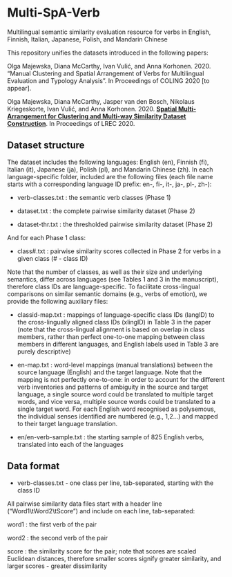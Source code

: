 # Multi-SpA-Verb
Multilingual semantic similarity evaluation resource for verbs in English, Finnish, Italian, Japanese, Polish, and Mandarin Chinese

This repository unifies the datasets introduced in the following papers: 

Olga Majewska, Diana McCarthy, Ivan Vulić, and Anna Korhonen. 2020. “Manual Clustering and Spatial Arrangement of Verbs for Multilingual Evaluation and Typology Analysis”. In Proceedings of COLING 2020 [to appear].

Olga Majewska, Diana McCarthy, Jasper van den Bosch, Nikolaus Kriegeskorte, Ivan Vulić, and Anna Korhonen. 2020.  [__Spatial Multi-Arrangement for Clustering and Multi-way Similarity Dataset Construction__](http://www.lrec-conf.org/proceedings/lrec2020/pdf/2020.lrec-1.705.pdf). In Proceedings of LREC 2020.


## Dataset structure

The dataset includes the following languages: English (en), Finnish (fi), Italian (it), Japanese (ja), Polish (pl), and Mandarin Chinese (zh). In each language-specific folder, included are the following files (each file name starts with a corresponding language ID prefix: en-, fi-, it-, ja-, pl-, zh-):

- verb-classes.txt : the semantic verb classes (Phase 1)

- dataset.txt : the complete pairwise similarity dataset (Phase 2)

- dataset-thr.txt : the thresholded pairwise similarity dataset (Phase 2)


And for each Phase 1 class:

- class#.txt : pairwise similarity scores collected in Phase 2 for verbs in a given class (# - class ID)

Note that the number of classes, as well as their size and underlying semantics, differ across languages (see Tables 1 and 3 in the manuscript), therefore class IDs are language-specific. To facilitate cross-lingual comparisons on similar semantic domains (e.g., verbs of emotion), we provide the following auxiliary files:

- classid-map.txt : mappings of language-specific class IDs (langID) to the cross-lingually aligned class IDs (xlingID) in Table 3 in the paper (note that the cross-lingual alignment is based on overlap in class members, rather than perfect one-to-one mapping between class members in different languages, and English labels used in Table 3 are purely descriptive)

- en-map.txt : word-level mappings (manual translations) between the source language (English) and the target language. Note that the mapping is not perfectly one-to-one: in order to account for the different verb inventories and patterns of ambiguity in the source and target language, a single source word could be translated to multiple target words, and vice versa, multiple source words could be translated to a single target word. For each English word recognised as polysemous, the individual senses identified are numbered (e.g., 1,2...) and mapped to their target language translation.

- en/en-verb-sample.txt : the starting sample of 825 English verbs, translated into each of the languages


## Data format

- verb-classes.txt - one class per line, tab-separated, starting with the class ID 

All pairwise similarity data files start with a header line (“Word1\tWord2\tScore”) and include on each line, tab-separated:

word1 : the first verb of the pair

word2 : the second verb of the pair

score : the similarity score for the pair; note that scores are scaled Euclidean distances, therefore smaller scores signify greater similarity, and larger scores - greater dissimilarity
